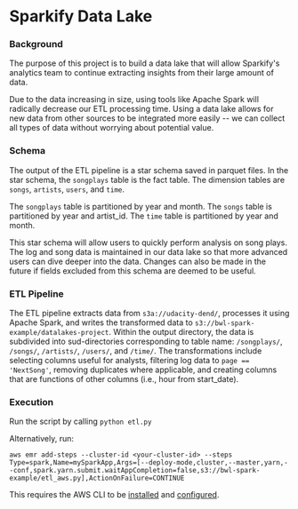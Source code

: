 # Sparkify Data Lake

### Background
The purpose of this project is to build a data lake that will allow Sparkify's analytics team to continue extracting insights from their large amount of data.  

Due to the data increasing in size, using tools like Apache Spark will radically decrease our ETL processing time. Using a data lake allows for new data from other sources to be integrated more easily -- we can collect all types of data without worrying about potential value.

### Schema
The output of the ETL pipeline is a star schema saved in parquet files. In the star schema, the `songplays` table is the fact table. The dimension tables are `songs`, `artists`, `users`, and `time`.

The `songplays` table is partitioned by year and month. The `songs` table is partitioned by year and artist_id. The `time` table is partitioned by year and month.

This star schema will allow users to quickly perform analysis on song plays. The log and song data is maintained in our data lake so that more advanced users can dive deeper into the data.  Changes can also be made in the future if fields excluded from this schema are deemed to be useful.

### ETL Pipeline
The ETL pipeline extracts data from `s3a://udacity-dend/`, processes it using Apache Spark, and writes the transformed data to `s3://bwl-spark-example/datalakes-project`. Within the output directory, the data is subdivided into sud-directories corresponding to table name: `/songplays/`, `/songs/`, `/artists/`, `/users/`, and `/time/`. The transformations include selecting columns useful for analysts, filtering log data to `page == 'NextSong'`, removing duplicates where applicable, and creating columns that are functions of other columns (i.e., hour from start_date).

### Execution
Run the script by calling `python etl.py`

Alternatively, run:
```
aws emr add-steps --cluster-id <your-cluster-id> --steps Type=spark,Name=mySparkApp,Args=[--deploy-mode,cluster,--master,yarn,--conf,spark.yarn.submit.waitAppCompletion=false,s3://bwl-spark-example/etl_aws.py],ActionOnFailure=CONTINUE
```
This requires the AWS CLI to be [installed](https://docs.aws.amazon.com/cli/latest/userguide/cli-chap-install.html) and [configured](https://docs.aws.amazon.com/cli/latest/userguide/cli-chap-configure.html).
